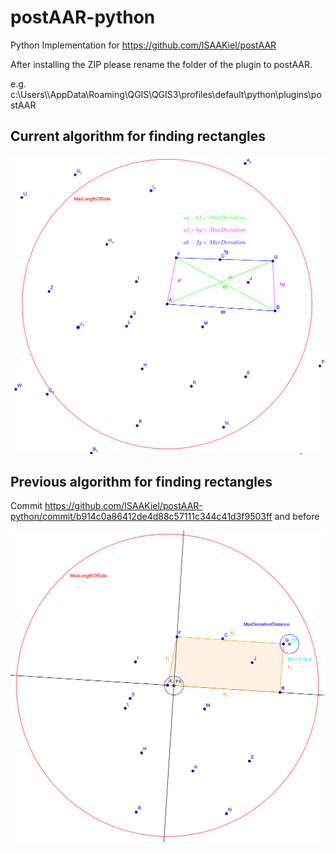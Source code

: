 # postAAR-python
Python Implementation for https://github.com/ISAAKiel/postAAR

After installing the ZIP please rename the folder of the plugin to postAAR.

e.g. c:\Users\\<user>\AppData\Roaming\QGIS\QGIS3\profiles\default\python\plugins\postAAR

## Current algorithm for finding rectangles

![3nd Algorithm](https://github.com/ISAAKiel/postAAR-python/blob/master/ggb/3rd_algo.png "3nd Algorithm")

## Previous algorithm for finding rectangles
Commit https://github.com/ISAAKiel/postAAR-python/commit/b914c0a86412de4d88c57111c344c41d3f9503ff and before

![2nd Algorithm](https://github.com/ISAAKiel/postAAR-python/blob/master/ggb/2nd_algo.png "2nd Algorithm")
